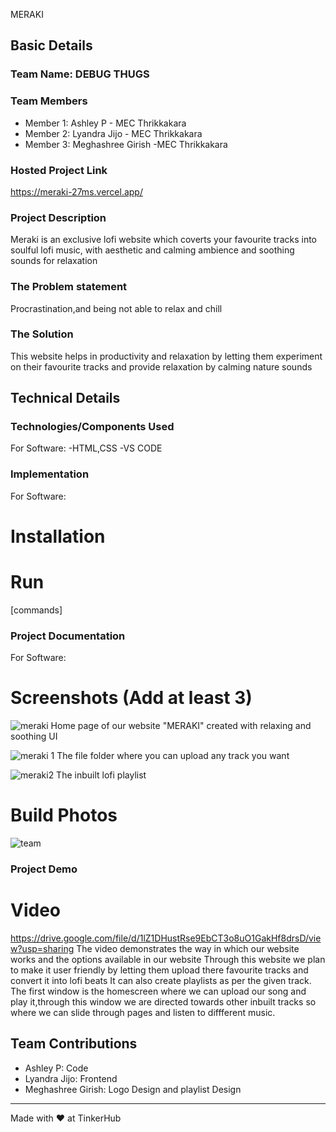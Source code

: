 MERAKI


## Basic Details
### Team Name: DEBUG THUGS


### Team Members
- Member 1: Ashley P - MEC Thrikkakara
- Member 2: Lyandra Jijo - MEC Thrikkakara
- Member 3: Meghashree Girish -MEC Thrikkakara 
  

### Hosted Project Link
https://meraki-27ms.vercel.app/

### Project Description
Meraki is an exclusive lofi website which coverts your favourite tracks into soulful lofi music, with aesthetic and calming ambience and soothing sounds for relaxation

### The Problem statement
Procrastination,and being not able to relax and chill 

### The Solution
This website helps in productivity and relaxation by letting them experiment on their favourite tracks and provide relaxation by calming nature sounds

## Technical Details
### Technologies/Components Used
For Software:
-HTML,CSS
-VS CODE


### Implementation
For Software:
# Installation


# Run
[commands]

### Project Documentation
For Software:

# Screenshots (Add at least 3)
![meraki](https://github.com/user-attachments/assets/6128d4c8-f7f3-4964-8d6f-c13e52490979)
Home page of our website "MERAKI" created with relaxing and soothing UI

![meraki 1](https://github.com/user-attachments/assets/cebd5b43-661d-4a58-85f5-e1cd1797c69f)
The file folder where you can upload any track you want

![meraki2](https://github.com/user-attachments/assets/fb2505f6-70a1-474e-9945-ad10b669bbb5)
The inbuilt lofi playlist



# Build Photos
![team](https://github.com/user-attachments/assets/61b52348-c9b6-45d4-9ff1-91f86cdd1d1f)


### Project Demo
# Video
https://drive.google.com/file/d/1lZ1DHustRse9EbCT3o8uO1GakHf8drsD/view?usp=sharing
The video demonstrates the way in which our website works and the options available in our website Through this website we plan to make it user friendly by letting them upload there favourite tracks and convert it into lofi beats It can also create playlists as per the given track. The first window is the homescreen where we can upload our song and play it,through this window we are directed towards other inbuilt tracks so where we can slide through pages and listen to diffferent music.


## Team Contributions
- Ashley P: Code  
- Lyandra Jijo: Frontend 
- Meghashree Girish: Logo Design and playlist Design

---
Made with ❤️ at TinkerHub
